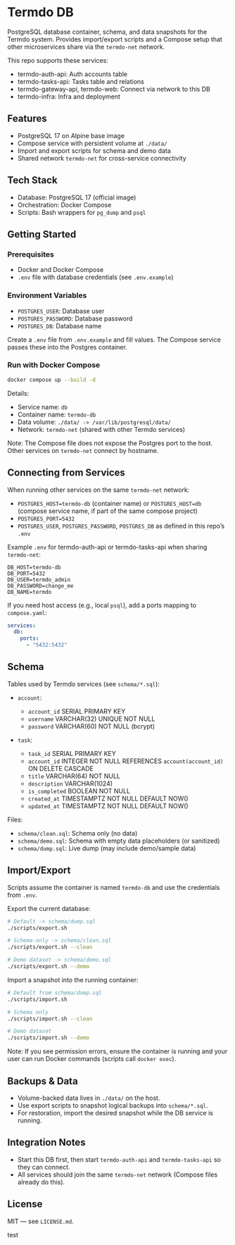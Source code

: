 # Termdo DB

PostgreSQL database container, schema, and data snapshots for the Termdo system. Provides import/export scripts and a Compose setup that other microservices share via the `termdo-net` network.

This repo supports these services:

- termdo-auth-api: Auth accounts table
- termdo-tasks-api: Tasks table and relations
- termdo-gateway-api, termdo-web: Connect via network to this DB
- termdo-infra: Infra and deployment

## Features

- PostgreSQL 17 on Alpine base image
- Compose service with persistent volume at `./data/`
- Import and export scripts for schema and demo data
- Shared network `termdo-net` for cross-service connectivity

## Tech Stack

- Database: PostgreSQL 17 (official image)
- Orchestration: Docker Compose
- Scripts: Bash wrappers for `pg_dump` and `psql`

## Getting Started

### Prerequisites

- Docker and Docker Compose
- `.env` file with database credentials (see `.env.example`)

### Environment Variables

- `POSTGRES_USER`: Database user
- `POSTGRES_PASSWORD`: Database password
- `POSTGRES_DB`: Database name

Create a `.env` file from `.env.example` and fill values. The Compose service passes these into the Postgres container.

### Run with Docker Compose

```bash
docker compose up --build -d
```

Details:
- Service name: `db`
- Container name: `termdo-db`
- Data volume: `./data/ -> /var/lib/postgresql/data/`
- Network: `termdo-net` (shared with other Termdo services)

Note: The Compose file does not expose the Postgres port to the host. Other services on `termdo-net` connect by hostname.

## Connecting from Services

When running other services on the same `termdo-net` network:

- `POSTGRES_HOST=termdo-db` (container name) or `POSTGRES_HOST=db` (compose service name, if part of the same compose project)
- `POSTGRES_PORT=5432`
- `POSTGRES_USER`, `POSTGRES_PASSWORD`, `POSTGRES_DB` as defined in this repo’s `.env`

Example `.env` for termdo-auth-api or termdo-tasks-api when sharing `termdo-net`:

```
DB_HOST=termdo-db
DB_PORT=5432
DB_USER=termdo_admin
DB_PASSWORD=change_me
DB_NAME=termdo
```

If you need host access (e.g., local `psql`), add a ports mapping to `compose.yaml`:

```yaml
services:
  db:
    ports:
      - "5432:5432"
```

## Schema

Tables used by Termdo services (see `schema/*.sql`):

- `account`:
  - `account_id` SERIAL PRIMARY KEY
  - `username` VARCHAR(32) UNIQUE NOT NULL
  - `password` VARCHAR(60) NOT NULL (bcrypt)

- `task`:
  - `task_id` SERIAL PRIMARY KEY
  - `account_id` INTEGER NOT NULL REFERENCES `account(account_id)` ON DELETE CASCADE
  - `title` VARCHAR(64) NOT NULL
  - `description` VARCHAR(1024)
  - `is_completed` BOOLEAN NOT NULL
  - `created_at` TIMESTAMPTZ NOT NULL DEFAULT NOW()
  - `updated_at` TIMESTAMPTZ NOT NULL DEFAULT NOW()

Files:
- `schema/clean.sql`: Schema only (no data)
- `schema/demo.sql`: Schema with empty data placeholders (or sanitized)
- `schema/dump.sql`: Live dump (may include demo/sample data)

## Import/Export

Scripts assume the container is named `termdo-db` and use the credentials from `.env`.

Export the current database:

```bash
# Default -> schema/dump.sql
./scripts/export.sh

# Schema-only -> schema/clean.sql
./scripts/export.sh --clean

# Demo dataset -> schema/demo.sql
./scripts/export.sh --demo
```

Import a snapshot into the running container:

```bash
# Default from schema/dump.sql
./scripts/import.sh

# Schema only
./scripts/import.sh --clean

# Demo dataset
./scripts/import.sh --demo
```

Note: If you see permission errors, ensure the container is running and your user can run Docker commands (scripts call `docker exec`).

## Backups & Data

- Volume-backed data lives in `./data/` on the host.
- Use export scripts to snapshot logical backups into `schema/*.sql`.
- For restoration, import the desired snapshot while the DB service is running.

## Integration Notes

- Start this DB first, then start `termdo-auth-api` and `termdo-tasks-api` so they can connect.
- All services should join the same `termdo-net` network (Compose files already do this).

## License

MIT — see `LICENSE.md`.

test
